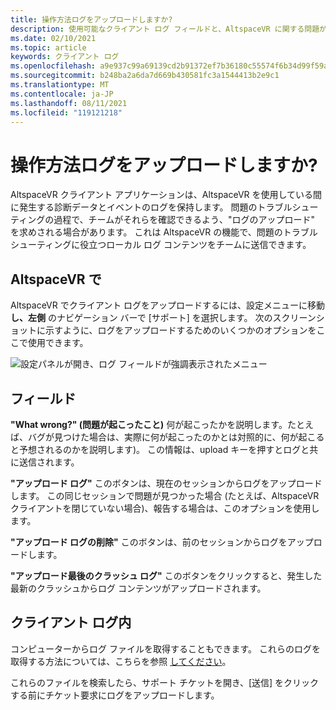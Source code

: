 ```yaml
---
title: 操作方法ログをアップロードしますか?
description: 使用可能なクライアント ログ フィールドと、AltspaceVR に関する問題が発生した場合にクライアント ログをアップロードする方法について説明します。
ms.date: 02/10/2021
ms.topic: article
keywords: クライアント ログ
ms.openlocfilehash: a9e937c99a69139cd2b91372ef7b36180c55574f6b34d99f59a2a099b92c4081
ms.sourcegitcommit: b248ba2a6da7d669b430581fc3a1544413b2e9c1
ms.translationtype: MT
ms.contentlocale: ja-JP
ms.lasthandoff: 08/11/2021
ms.locfileid: "119121218"
---
```

# <a name="how-do-i-upload-my-client-logs"></a>操作方法ログをアップロードしますか?

AltspaceVR クライアント アプリケーションは、AltspaceVR を使用している間に発生する診断データとイベントのログを保持します。 問題のトラブルシューティングの過程で、チームがそれらを確認できるよう、"ログのアップロード" を求めされる場合があります。 これは AltspaceVR の機能で、問題のトラブルシューティングに役立つローカル ログ コンテンツをチームに送信できます。

## <a name="in-altspacevr"></a>AltspaceVR で

AltspaceVR でクライアント ログをアップロードするには、設定メニューに移動 **し、左側** のナビゲーション バーで [サポート] を選択します。 次のスクリーンショットに示すように、ログをアップロードするためのいくつかのオプションをここで使用できます。

![設定パネルが開き、ログ フィールドが強調表示されたメニュー](images/help-altvr-uploadlogs.png)

## <a name="fields"></a>フィールド

**"What wrong?" (問題が起こったこと)**
何が起こったかを説明します。たとえば、バグが見つけた場合は、実際に何が起こったのかとは対照的に、何が起こると予想されるのかを説明します)。 この情報は、upload キーを押すとログと共に送信されます。

**"アップロード ログ"** このボタンは、現在のセッションからログをアップロードします。 この同じセッションで問題が見つかった場合 (たとえば、AltspaceVR クライアントを閉じていない場合)、報告する場合は、このオプションを使用します。

**"アップロード ログの削除"** このボタンは、前のセッションからログをアップロードします。

**"アップロード最後のクラッシュ ログ"** このボタンをクリックすると、発生した最新のクラッシュからログ コンテンツがアップロードされます。

## <a name="in-client-logs"></a>クライアント ログ内

コンピューターからログ ファイルを取得することもできます。 これらのログを取得する方法については、こちらを参照 [してください](https://docs.microsoft.com/windows/mixed-reality/altspace-vr/faqs/app-version#in-client-logs)。

これらのファイルを検索したら、サポート チケット[](https://help.altvr.com/hc/en-us/requests/new)を開き、[送信] をクリックする前にチケット要求にログをアップロードします。
